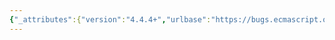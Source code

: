 ```yaml
---
{"_attributes":{"version":"4.4.4+","urlbase":"https://bugs.ecmascript.org/","maintainer":"dherman@mozilla.com"},"bug":{"bug_id":1010,"creation_ts":"2012-11-24 13:40:00 -0800","short_desc":"8.2.4.{1,2}: \"Asset\"","delta_ts":"2012-12-21 18:08:48 -0800","product":"Draft for 6th Edition","component":"editorial issue","version":"Rev 12: November 22, 2012 Draft","rep_platform":"All","op_sys":"All","bug_status":"RESOLVED","resolution":"FIXED","priority":"Normal","bug_severity":"minor","everconfirmed":true,"reporter":{"uid":"jmdyck","name":"Michael Dyck"},"assigned_to":{"uid":"allen","name":"Allen Wirfs-Brock"},"long_desc":[{"commentid":2762,"comment_count":0,"who":{"uid":"jmdyck","name":"Michael Dyck"},"bug_when":"2012-11-24 13:40:03 -0800","thetext":"Change \"Asset\" to \"Assert\" in:\n  8.2.4.1 / step 5.a.i\n  8.2.4.2 / step 6.a.i"},{"commentid":2914,"comment_count":1,"who":{"uid":"allen","name":"Allen Wirfs-Brock"},"bug_when":"2012-11-30 14:43:01 -0800","thetext":"corrected in rev 13 editor's draft"}]}}
---
```

